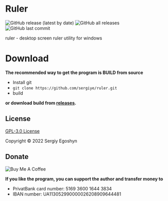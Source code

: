 # Ruler
![GitHub release (latest by date)](https://img.shields.io/github/v/release/sergiye/ruler?style=plastic)
![GitHub all releases](https://img.shields.io/github/downloads/sergiye/ruler/total?style=plastic)
![GitHub last commit](https://img.shields.io/github/last-commit/sergiye/ruler?style=plastic)

ruler - desktop screen ruler utility for windows

# Download

**The recommended way to get the program is BUILD from source**
- Install git
- `git clone https://github.com/sergiye/ruler.git`
- build

**or download build from <a href="https://github.com/sergiye/ruler/releases">releases</a>.**

## License

<a href="LICENSE">GPL-3.0 License</a> 

Copyright © 2022 Sergiy Egoshyn

## Donate

<img src="https://www.buymeacoffee.com/assets/img/custom_images/yellow_img.png" alt="Buy Me A Coffee" style="height: auto !important;width: auto !important;" />

**If you like the program, you can support the author and transfer money to**
- PrivatBank card number: 5169 3600 1644 3834
- IBAN number: UA113052990000026208909644481
